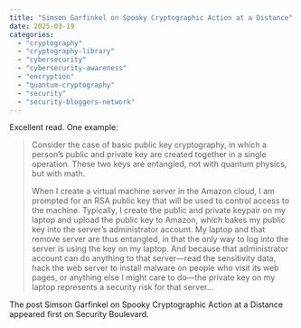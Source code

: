 ```yaml
---
title: "Simson Garfinkel on Spooky Cryptographic Action at a Distance"
date: 2025-03-19
categories: 
  - "cryptography"
  - "cryptography-library"
  - "cybersecurity"
  - "cybersecurity-awareness"
  - "encryption"
  - "quantum-cryptography"
  - "security"
  - "security-bloggers-network"
---
```


Excellent read. One example:

> Consider the case of basic public key cryptography, in which a person’s public and private key are created together in a single operation. These two keys are entangled, not with quantum physics, but with math.
> 
> When I create a virtual machine server in the Amazon cloud, I am prompted for an RSA public key that will be used to control access to the machine. Typically, I create the public and private keypair on my laptop and upload the public key to Amazon, which bakes my public key into the server’s administrator account. My laptop and that remove server are thus entangled, in that the only way to log into the server is using the key on my laptop. And because that administrator account can do anything to that server­—read the sensitivity data, hack the web server to install malware on people who visit its web pages, or anything else I might care to do­—the private key on my laptop represents a security risk for that server...

The post Simson Garfinkel on Spooky Cryptographic Action at a Distance appeared first on Security Boulevard.
